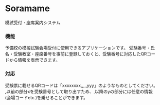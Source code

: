 # Soramame
模試受付・座席案内システム

### 機能
予備校の模擬試験会場受付に使用できるアプリケーションです。
受験番号・氏名・受験教室・座席番号を事前に登録しておくと、受験番号に対応したQRコードから情報を表示できます。

### 対応
受験票に載せるQRコードは「xxxxxxxx,,,,,yyy」のようなものとしてください。
,以前の部分xを受験番号として取り出すため、,以降のyの部分には任意の情報(会場コードetc.)を乗せることができます。
